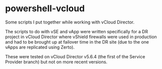 # powershell-vcloud

Some scripts I put together while working with vCloud Director.

The scripts to do with vSE and vApp were written specifically for a DR project in vCloud Director where vShield firewalls were used in production and had to be brought up at failover time in the DR site (due to the one vApps are replicated using Zerto).

These were tested on vCloud Director v5.6.4 (the first of the Service Provider branch) but not on more recent versions.